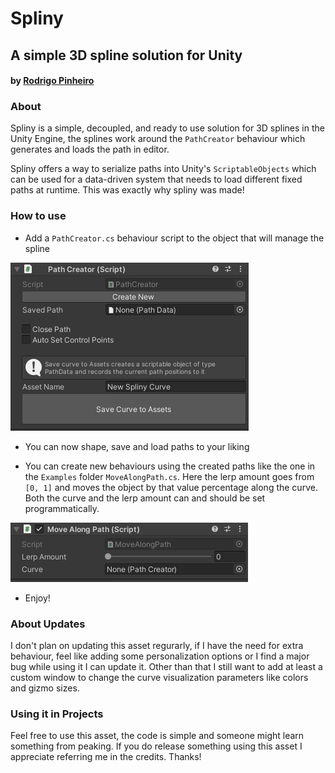 # Spliny 

## A simple 3D spline solution for Unity 

#### by [Rodrigo Pinheiro][github]

### About

Spliny is a simple, decoupled, and ready to use solution for 3D splines in the Unity Engine,
the splines work around the `PathCreator` behaviour which generates and loads the path in editor.

Spliny offers a way to serialize paths into Unity's `ScriptableObjects` which can be used
for a data-driven system that needs to load different fixed paths at runtime. This was
exactly why spliny was made!

### How to use
* Add a `PathCreator.cs` behaviour script to the object that will manage the spline

![splineMonobehaviour][behaviour]

* You can now shape, save and load paths to your liking

* You can create new behaviours using the created paths like the one in the `Examples` folder `MoveAlongPath.cs`. Here the lerp amount goes from `[0, 1]` and moves the object by that
value percentage along the curve. Both the curve and the lerp amount can and should be set programmatically.

![movePathBehaviour][moveBehaviour]

* Enjoy!

### About Updates

I don't plan on updating this asset regurarly, if I have the need for extra behaviour,
feel like adding some personalization options or I find a major bug while using it I can
update it. Other than that I still want to add at least a custom window to change the
curve visualization parameters like colors and gizmo sizes.

### Using it in Projects

Feel free to use this asset, the code is simple and someone might learn something from
peaking. If you do release something using this asset I appreciate referring me in the
credits. Thanks!

[behaviour]: Images/behaviour.png
[moveBehaviour]: Images/move.png
[github]: https://github.com/RodrigoPrinheiro